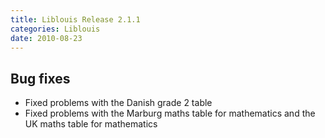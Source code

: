 ```yaml
---
title: Liblouis Release 2.1.1
categories: Liblouis
date: 2010-08-23
---
```


## Bug fixes
* Fixed problems with the Danish grade 2 table
* Fixed problems with the Marburg maths table for mathematics and the UK maths table for mathematics
